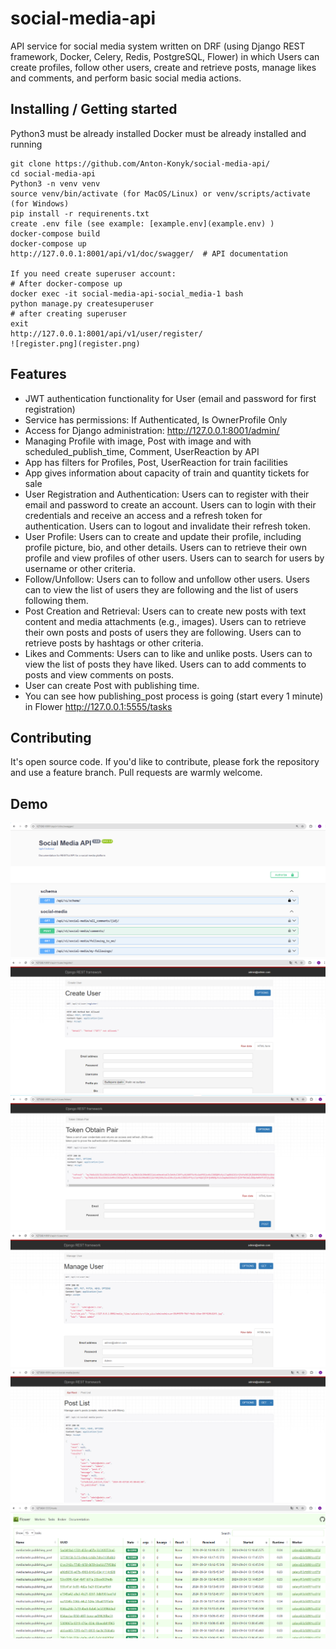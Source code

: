 # social-media-api

API service for social media system written on DRF
(using  Django REST framework, Docker, Celery, Redis,
PostgreSQL, Flower)
in which Users can create profiles, follow other users,
create and retrieve posts, manage likes and comments, 
and perform basic social media actions. 

## Installing / Getting started

Python3 must be already installed
Docker must be already installed and running

```shell
git clone https://github.com/Anton-Konyk/social-media-api/
cd social-media-api
Python3 -n venv venv
source venv/bin/activate (for MacOS/Linux) or venv/scripts/activate (for Windows)
pip install -r requirenents.txt
create .env file (see example: [example.env](example.env) )
docker-compose build
docker-compose up
http://127.0.0.1:8001/api/v1/doc/swagger/  # API documentation

If you need create superuser account:
# After docker-compose up
docker exec -it social-media-api-social_media-1 bash
python manage.py createsuperuser
# after creating superuser
exit
http://127.0.0.1:8001/api/v1/user/register/
![register.png](register.png)
```

## Features

* JWT authentication functionality for User (email and password for first registration)
* Service has permissions: If Authenticated, Is OwnerProfile Only
* Access for Django administration: http://127.0.0.1:8001/admin/
* Managing Profile with image, Post with image and with scheduled_publish_time,
  Comment, UserReaction by API
* App has filters for Profiles, Post, UserReaction for train facilities
* App gives information about capacity of train and quantity tickets for sale 
* User Registration and Authentication:
  Users can to register with their email and password to create an account.
  Users can to login with their credentials and receive an access and a refresh token for authentication.
  Users can to logout and invalidate their refresh token.
* User Profile:
  Users can to create and update their profile, including profile picture, bio, and other details.
  Users can to retrieve their own profile and view profiles of other users.
  Users can to search for users by username or other criteria.
* Follow/Unfollow:
  Users can to follow and unfollow other users.
  Users can to view the list of users they are following and the list of users following them.
* Post Creation and Retrieval:
  Users can to create new posts with text content and media attachments (e.g., images).
  Users can to retrieve their own posts and posts of users they are following.
  Users can to retrieve posts by hashtags or other criteria.
* Likes and Comments:
  Users can to like and unlike posts. 
  Users can to view the list of posts they have liked. 
  Users can to add comments to posts and view comments on posts.
* User can create Post with publishing time.
* You can see how publishing_post process is going (start every 1 minute)
  in Flower http://127.0.0.1:5555/tasks 

## Contributing

It's open source code.
If you'd like to contribute, please fork the repository and use a feature
branch. Pull requests are warmly welcome.


## Demo
![swagger.png](swagger.png)
![register.png](register.png)
![user_token.png](user_token.png)
![user_me.png](user_me.png)
![posts.png](posts.png)
![flower.png](flower.png)
